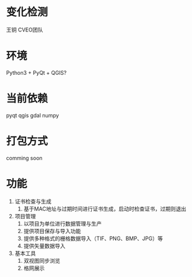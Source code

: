# 变化检测
王铜
CVEO团队

# 环境
Python3 + PyQt + QGIS?

# 当前依赖
pyqt qgis gdal numpy

# 打包方式
comming soon

# 功能

1. 证书检查与生成
   1. 基于MAC地址与过期时间进行证书生成，启动时检查证书，过期则退出
2. 项目管理
   1. 以项目为单位进行数据管理与生产
   2. 提供项目保存与导入功能
   3. 提供多种格式的栅格数据导入（TIF、PNG、BMP、JPG）等
   4. 提供矢量数据导入
3. 基本工具
   1. 双视图同步浏览
   2. 格网展示
